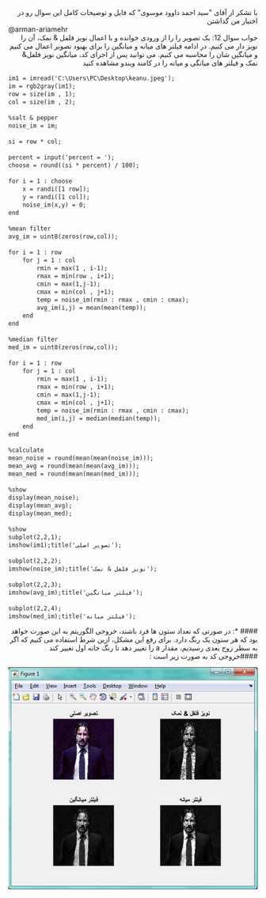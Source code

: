 <div dir="rtl">
با تشکر از آقای "سید احمد داوود موسوی" که فایل و توضیحات کامل این سوال رو در اختیار من گذاشتن
</div>
@arman-ariamehr

<div dir="rtl">
جواب سوال 12:
  یک تصویر را را از ورودی خوانده و با اعمال نویز فلفل & نمک، آن را نویز دار می کنیم. در ادامه فیلتر های میانه و میانگین را برای بهبود تصویر اعمال می کنیم و میانگین شان را محاسبه می کنیم. می توانید پس از اجرای کد، میانگین نویز فلفل& نمک و فیلتر های میانگی و میانه را در کامند ویندو مشاهده کنید
</div>

```
im1 = imread('C:\Users\PC\Desktop\keanu.jpeg');
im = rgb2gray(im1);
row = size(im , 1);
col = size(im , 2);

%salt & pepper
noise_im = im;

si = row * col;

percent = input('percent = ');
choose = round((si * percent) / 100);

for i = 1 : choose
    x = randi([1 row]);
    y = randi([1 col]);
    noise_im(x,y) = 0;
end

%mean filter
avg_im = uint8(zeros(row,col));

for i = 1 : row
    for j = 1 : col
        rmin = max(1 , i-1);
        rmax = min(row , i+1);
        cmin = max(1,j-1);
        cmax = min(col , j+1);
        temp = noise_im(rmin : rmax , cmin : cmax);
        avg_im(i,j) = mean(mean(temp));
    end
end

%median filter
med_im = uint8(zeros(row,col));

for i = 1 : row
    for j = 1 : col
        rmin = max(1 , i-1);
        rmax = min(row , i+1);
        cmin = max(1,j-1);
        cmax = min(col , j+1);
        temp = noise_im(rmin : rmax , cmin : cmax);
        med_im(i,j) = median(median(temp));
    end
end

%calculate
mean_noise = round(mean(mean(noise_im)));
mean_avg = round(mean(mean(avg_im)));
mean_med = round(mean(mean(med_im)));

%show
display(mean_noise);
display(mean_avg);
display(mean_med);

%show
subplot(2,2,1);
imshow(im1);title('تصویر اصلی');

subplot(2,2,2);
imshow(noise_im);title('نویز فلفل & نمک');

subplot(2,2,3);
imshow(avg_im);title('فیلتر میانگین');

subplot(2,2,4);
imshow(med_im);title('فیلتر میانه');
```

<div dir="rtl">
#### *: در صورتی که تعداد ستون ها فرد باشند، خروجی الگوریتم به این صورت خواهد بود که هر ستون یک رنگ دارد. برای رفع این مشکل، ازین شرط استفاده می کنیم که اگر به سطر زوج بعدی رسیدیم، مقدار  a را تغییر دهد تا رنگ خانه اول تغییر کند
</div>
 
 <div dir="rtl">
####خروجی کد به صورت زیر است : 
</div>

![khorooji](02578.jpg)


